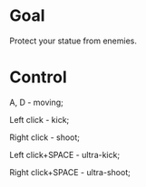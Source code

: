 # Goal
Protect your statue from enemies.
# Control
A, D - moving;

Left click - kick;

Right click - shoot;

Left click+SPACE - ultra-kick;

Right click+SPACE - ultra-shoot;
